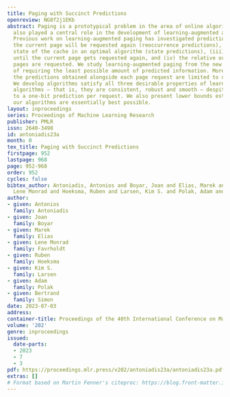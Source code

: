 ```yaml
---
title: Paging with Succinct Predictions
openreview: NG8f2j1EKb
abstract: Paging is a prototypical problem in the area of online algorithms. It has
  also played a central role in the development of learning-augmented algorithms.
  Previous work on learning-augmented paging has investigated predictions on (i) when
  the current page will be requested again (reoccurrence predictions), (ii) the current
  state of the cache in an optimal algorithm (state predictions), (iii) all requests
  until the current page gets requested again, and (iv) the relative order in which
  pages are requested. We study learning-augmented paging from the new perspective
  of requiring the least possible amount of predicted information. More specifically,
  the predictions obtained alongside each page request are limited to one bit only.
  We develop algorithms satisfy all three desirable properties of learning-augmented
  algorithms – that is, they are consistent, robust and smooth – despite being limited
  to a one-bit prediction per request. We also present lower bounds establishing that
  our algorithms are essentially best possible.
layout: inproceedings
series: Proceedings of Machine Learning Research
publisher: PMLR
issn: 2640-3498
id: antoniadis23a
month: 0
tex_title: Paging with Succinct Predictions
firstpage: 952
lastpage: 968
page: 952-968
order: 952
cycles: false
bibtex_author: Antoniadis, Antonios and Boyar, Joan and Elias, Marek and Favrholdt,
  Lene Monrad and Hoeksma, Ruben and Larsen, Kim S. and Polak, Adam and Simon, Bertrand
author:
- given: Antonios
  family: Antoniadis
- given: Joan
  family: Boyar
- given: Marek
  family: Elias
- given: Lene Monrad
  family: Favrholdt
- given: Ruben
  family: Hoeksma
- given: Kim S.
  family: Larsen
- given: Adam
  family: Polak
- given: Bertrand
  family: Simon
date: 2023-07-03
address: 
container-title: Proceedings of the 40th International Conference on Machine Learning
volume: '202'
genre: inproceedings
issued:
  date-parts:
  - 2023
  - 7
  - 3
pdf: https://proceedings.mlr.press/v202/antoniadis23a/antoniadis23a.pdf
extras: []
# Format based on Martin Fenner's citeproc: https://blog.front-matter.io/posts/citeproc-yaml-for-bibliographies/
---
```

